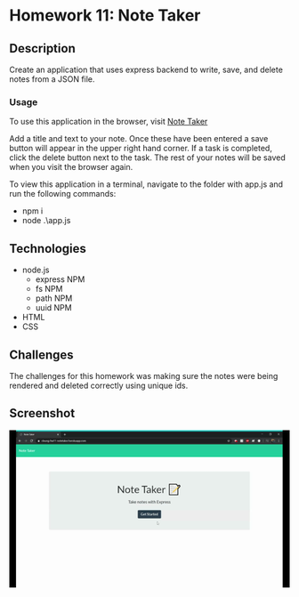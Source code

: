 # Homework 11: Note Taker

## Description

Create an application that uses express backend to write, save, and delete notes from a JSON file.

### Usage
To use this application in the browser, visit [Note Taker](https://cleung-hw11-notetaker.herokuapp.com/)

Add a title and text to your note. Once these have been entered a save button will appear in the upper right hand corner. If a task is completed, click the delete button next to the task. The rest of your notes will be saved when you visit the browser again. 

To view this application in a terminal, navigate to the folder with app.js and run the following commands:
- npm i 
- node .\app.js

## Technologies
  * node.js
    * express NPM
    * fs NPM
    * path NPM
    * uuid NPM
  * HTML
  * CSS


## Challenges
The challenges for this homework was making sure the notes were being rendered and deleted correctly using unique ids. 


## Screenshot
![GIF](./public/assets/gif/readme.gif)